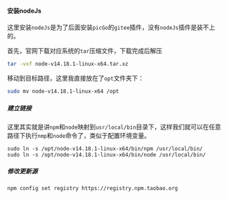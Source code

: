 #### 安装nodeJs

这里安装`nodeJs`是为了后面安装`picGo`的`gitee`插件，没有`nodeJs`插件是装不上的。

首先，官网下载对应系统的`tar`压缩文件，下载完成后解压

```sh
tar -vxf node-v14.18.1-linux-x64.tar.xz  
```

移动到目标路径，这里我直接放在了`opt`文件夹下：

```sh
sudo mv node-v14.18.1-linux-x64 /opt 
```

##### 建立链接

这里其实就是讲`npm`和`node`映射到`usr/local/bin`目录下，这样我们就可以在任意路径下执行`nmp`和`node`命令了，类似于配置环境变量。

```
sudo ln -s /opt/node-v14.18.1-linux-x64/bin/npm /usr/local/bin/ 
sudo ln -s /opt/node-v14.18.1-linux-x64/bin/node /usr/local/bin/
```

##### 修改更新源

```sh
npm config set registry https://registry.npm.taobao.org
```

